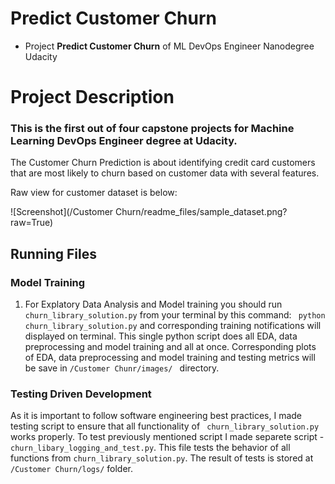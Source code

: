 # Predict Customer Churn

- Project **Predict Customer Churn** of ML DevOps Engineer Nanodegree Udacity

# Project Description

### This is the first out of four capstone projects for Machine Learning DevOps Engineer degree at Udacity.

The Customer Churn Prediction is about identifying credit card customers that are most likely to churn based on customer data with several features.

Raw view for customer dataset is below:


![Screenshot](/Customer Churn/readme_files/sample_dataset.png?raw=True)



## Running Files


### Model Training

1) For Explatory Data Analysis and Model training you should run ```churn_library_solution.py``` from your terminal by this command: ``` python churn_library_solution.py``` and corresponding training notifications will displayed on terminal. This single python script does all EDA, data preprocessing and model training and all at once. Corresponding plots of EDA, data preprocessing and model training and testing metrics will be save in ```/Customer Chunr/images/ ``` directory.

### Testing Driven Development

As it is important to follow software engineering best practices, I made testing script to ensure that all functionality of ``` churn_library_solution.py``` works properly. To test previously mentioned script I made separete script - ``` churn_libary_logging_and_test.py```. This file tests the behavior of all functions from ```churn_library_solution.py```. The result of tests is stored at ```/Customer Churn/logs/``` folder.
